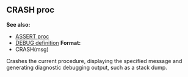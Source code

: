 ## CRASH proc
**See also:**
*   [ASSERT proc](/ref/proc/ASSERT.md) 
*   [DEBUG definition](/ref/DM/preprocessor/define/DEBUG.md) <!-- -->
**Format:**
*   CRASH(msg)


Crashes the current procedure, displaying the specified message
and generating diagnostic debugging output, such as a stack dump.